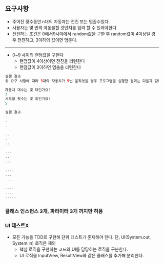 ### 

## 요구사항
- 주어진 횟수동안 n대의 자동차는 전진 또는 멈출수있다.
- 사용자는 몇 번의 이동을할 것인지를 입력 할 수 있어야한다.
- 전진하는 조건은 0에서9사이에서 random값을 구한 후 random값이 4이상일 경우 전진하고, 3이하의 값이면 멈춘다.

---
- 0~9 사이의 랜덤값을 구한다
  - 랜덤값이 4이상이면 전진을 리턴한다
  - 랜덤값이 3이하면 멈춤을 리턴한다
 

```java
실행 결과
위 요구 사항에 따라 3대의 자동차가 5번 움직였을 경우 프로그램을 실행한 결과는 다음과 같다.

자동차 대수는 몇 대인가요?
3
시도할 횟수는 몇 회인가요?
5

실행 결과
-
-
-

--
-
--

---
--
---

----
---
----

----
----
-----
```

### 클래스 인스턴스 3개, 파라미터 3개 까지만 허용

### UI 테스트X

- 모든 기능을 TDD로 구현해 단위 테스트가 존재해야 한다. 단, UI(System.out, System.in) 로직은 제외
    - 핵심 로직을 구현하는 코드와 UI를 담당하는 로직을 구분한다.
    - UI 로직을 InputView, ResultView와 같은 클래스를 추가해 분리한다.

